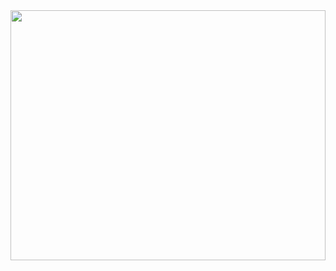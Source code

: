 <div style="width: 100%; padding: 0; margin: 0;">
    <img src="./assets/readme.svg" style="width: 100%; height: 400px;">
</div>